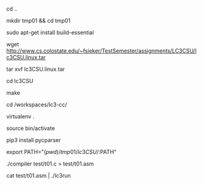 cd ..

mkdir tmp01 && cd tmp01

sudo apt-get install build-essential

wget http://www.cs.colostate.edu/~fsieker/TestSemester/assignments/LC3CSU/lc3CSU.linux.tar

tar xvf lc3CSU.linux.tar

cd lc3CSU

make

cd /workspaces/lc3-cc/

virtualenv .

source bin/activate

pip3 install pycparser

export PATH="$(pwd)/tmp01/lc3CSU/:$PATH"

./compiler test/t01.c > test/t01.asm

cat test/t01.asm | ./lc3run